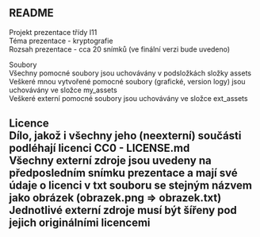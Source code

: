 README  
----------------------------------------  
Projekt prezentace třídy I11  
Téma prezentace - kryptografie  
Rozsah prezentace - cca 20 snímků (ve finální verzi bude uvedeno)  
  
Soubory  
Všechny pomocné soubory jsou uchovávány v podsložkách složky assets  
Veškeré mnou vytvořené pomocné soubory (grafické, version logy) jsou uchovávány ve složce my_assets  
Veškeré externí pomocné soubory jsou uchovávány ve složce ext_assets  
  
Licence  
Dílo, jakož i všechny jeho (neexterní) součásti podléhají licenci CC0 - LICENSE.md  
Všechny externí zdroje jsou uvedeny na předposledním snímku prezentace a mají své údaje o licenci v txt souboru se stejným názvem jako obrázek (obrazek.png => obrazek.txt)  
Jednotlivé externí zdroje musí být šířeny pod jejich originálními licencemi  
----------------------------------------  
  